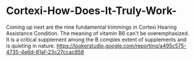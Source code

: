 # Cortexi-How-Does-It-Truly-Work-
Coming up next are the nine fundamental trimmings in Cortexi Hearing Assistance Condition. The meaning of vitamin B6 can't be overemphasized. It is a critical supplement among the B complex extent of supplements and is quieting in nature. https://lookerstudio.google.com/reporting/a495c575-4735-4e6d-81af-23c27ccac858
